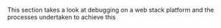 This section takes a look at debugging on a web stack platform and the processes undertaken to achieve this 
